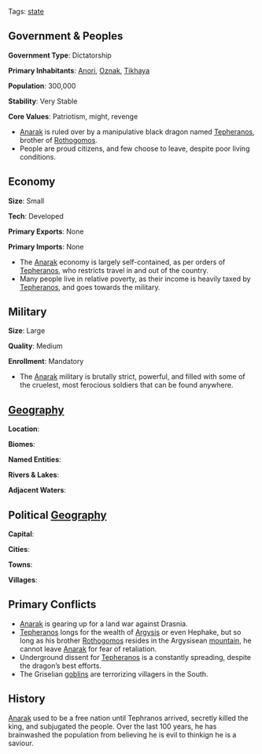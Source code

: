 Tags: [state](States)

## Government & Peoples

**Government Type**: Dictatorship

**Primary Inhabitants**: [Anori](Anori), [Oznak](Oznak), [Tikhaya](Tikhaya)

**Population**: 300,000

**Stability**: Very Stable

**Core Values**: Patriotism, might, revenge

- [Anarak](Anarak) is ruled over by a manipulative black dragon named [Tepheranos](Tepheranos), brother of [Rothogomos](Rothogomos).
- People are proud citizens, and few choose to leave, despite poor living conditions.


## Economy

**Size**: Small

**Tech**: Developed

**Primary Exports**: None

**Primary Imports**: None

- The [Anarak](Anarak) economy is largely self-contained, as per orders of [Tepheranos](Tepheranos), who restricts travel in and out of the country.
- Many people live in relative poverty, as their income is heavily taxed by [Tepheranos](Tepheranos), and goes towards the military.


## Military

**Size**: Large

**Quality**: Medium

**Enrollment**: Mandatory

- The [Anarak](Anarak) military is brutally strict, powerful, and filled with some of the cruelest, most ferocious soldiers that can be found anywhere.


## [Geography](Geography)

**Location**: 

**Biomes**: 

**Named Entities**:

**Rivers & Lakes**: 

**Adjacent Waters**: 


## Political [Geography](Geography)

**Capital**: 

**Cities**: 

**Towns**: 

**Villages**: 


## Primary Conflicts

- [Anarak](Anarak) is gearing up for a land war against Drasnia.
- [Tepheranos](Tepheranos) longs for the wealth of [Argysis](Argysis) or even Hephake, but so long as his brother [Rothogomos](Rothogomos) resides in the Argysisean [mountain](Mountains), he cannot leave [Anarak](Anarak) for fear of retaliation.
- Underground dissent for [Tepheranos](Tepheranos) is a constantly spreading, despite the dragon’s best efforts.
- The Griselian [goblins](Goblins) are terrorizing villagers in the South.


## History

[Anarak](Anarak) used to be a free nation until Tephranos arrived, secretly killed the king, and subjugated the people. Over the last 100 years, he has brainwashed the population from believing he is evil to thinkign he is a saviour.